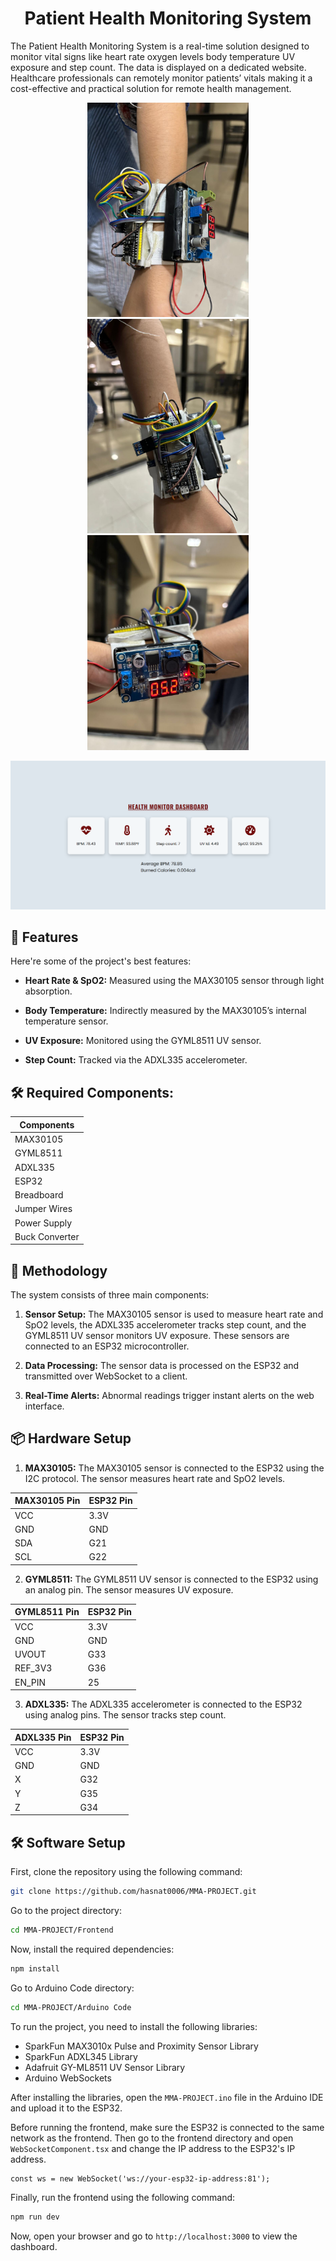 <h1  align="center" id="title">Patient Health Monitoring System</h1>

<p id="description">The Patient Health Monitoring System is a real-time solution designed to monitor vital signs like heart rate oxygen levels body temperature UV exposure and step count. The data is displayed on a dedicated website. Healthcare professionals can remotely monitor patients’ vitals making it a cost-effective and practical solution for remote health management.</p>

<p align="center">
  <img src="Image1.jpg" height="343px">
  <img src="Image3.jpg" height="343px">
  <img src="Image2.jpg" height="344px">
</p>
<img src = 'dashboard.png'>

<h2>🧐 Features</h2>

Here're some of the project's best features:

*   <strong>Heart Rate & SpO2:</strong> Measured using the MAX30105 sensor through light absorption.

*   <strong>Body Temperature:</strong> Indirectly measured by the MAX30105’s internal temperature sensor.

*   <strong>UV Exposure:</strong> Monitored using the GYML8511 UV sensor.

*   <strong>Step Count:</strong> Tracked via the ADXL335 accelerometer.


<h2> 🛠️ Required Components:</h2>

<p align="center">

| Components |
| ------------- |
| MAX30105 |
| GYML8511 |
| ADXL335 |
| ESP32 |
| Breadboard |
| Jumper Wires |
| Power Supply |
| Buck Converter |

</p>

<h2> 🚀 Methodology</h2>

The system consists of three main components:

1.  **Sensor Setup:** The MAX30105 sensor is used to measure heart rate and SpO2 levels, the ADXL335 accelerometer tracks step count, and the GYML8511 UV sensor monitors UV exposure. These sensors are connected to an ESP32 microcontroller.

2.  **Data Processing:** The sensor data is processed on the ESP32 and transmitted over WebSocket to a client.

3.  **Real-Time Alerts:** Abnormal readings trigger instant alerts on the web interface.

<h2> 📦 Hardware Setup</h2>

1.  **MAX30105:** The MAX30105 sensor is connected to the ESP32 using the I2C protocol. The sensor measures heart rate and SpO2 levels.

<p align="center">

|MAX30105 Pin| ESP32 Pin|
| ------------- | ------------- |
| VCC | 3.3V |
| GND | GND |
| SDA | G21 |
| SCL | G22 |
</p>

2.  **GYML8511:** The GYML8511 UV sensor is connected to the ESP32 using an analog pin. The sensor measures UV exposure.

<p align="center">

|GYML8511 Pin| ESP32 Pin|
| ------------- | ------------- |
| VCC | 3.3V |
| GND | GND |
| UVOUT | G33 |
| REF_3V3 | G36 |
|EN_PIN|25|
</p>

3.  **ADXL335:** The ADXL335 accelerometer is connected to the ESP32 using analog pins. The sensor tracks step count.

<p align="center">

|ADXL335 Pin| ESP32 Pin|
| ------------- | ------------- |
| VCC | 3.3V |
| GND | GND |
| X | G32 |
| Y | G35 |
| Z | G34 |
</p>

<h2> 🛠️ Software Setup</h2>
First, clone the repository using the following command:

```bash
git clone https://github.com/hasnat0006/MMA-PROJECT.git
```
Go to the project directory:

```bash
cd MMA-PROJECT/Frontend
```

Now, install the required dependencies:

```bash
npm install
```
Go to Arduino Code directory:

```bash
cd MMA-PROJECT/Arduino Code
```
To run the project, you need to install the following libraries:

* SparkFun MAX3010x Pulse and Proximity Sensor Library
* SparkFun ADXL345 Library
* Adafruit GY-ML8511 UV Sensor Library
* Arduino WebSockets

After installing the libraries, open the `MMA-PROJECT.ino` file in the Arduino IDE and upload it to the ESP32.

Before running the frontend, make sure the ESP32 is connected to the same network as the frontend. Then go to the frontend directory and open `WebSocketComponent.tsx` and change the IP address to the ESP32's IP address.
````tsx
const ws = new WebSocket('ws://your-esp32-ip-address:81');
````

Finally, run the frontend using the following command:

```bash
npm run dev
```
Now, open your browser and go to `http://localhost:3000` to view the dashboard.



